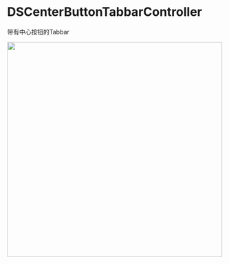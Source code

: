 # DSCenterButtonTabbarController
带有中心按钮的Tabbar

<img src="https://upload-images.jianshu.io/upload_images/14458179-d64064d6e5712438.png" width="500" hegiht="313" align=center />
